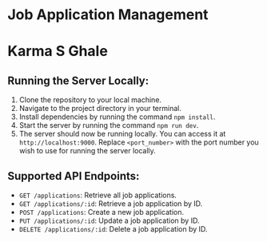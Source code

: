 # Job Application Management

# Karma S Ghale

## Running the Server Locally:

1. Clone the repository to your local machine.
2. Navigate to the project directory in your terminal.
3. Install dependencies by running the command `npm install`.
4. Start the server by running the command `npm run dev`.
5. The server should now be running locally. You can access it at `http://localhost:9000`. Replace `<port_number>` with the port number you wish to use for running the server locally.

## Supported API Endpoints:

- `GET /applications`: Retrieve all job applications.
- `GET /applications/:id`: Retrieve a job application by ID.
- `POST /applications`: Create a new job application.
- `PUT /applications/:id`: Update a job application by ID.
- `DELETE /applications/:id`: Delete a job application by ID.

